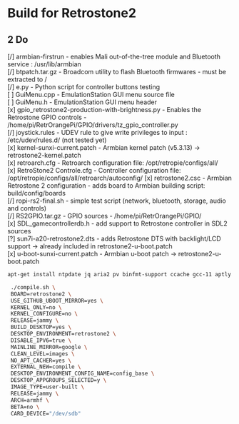 # Build for Retrostone2

## 2 Do
[/] armbian-firstrun - enables Mali out-of-the-tree module and Bluetooth service : /usr/lib/armbian  
[/] btpatch.tar.gz - Broadcom utility to flash Bluetooth firmwares - must be extracted to /  
[/] e.py - Python script for controller buttons testing  
[ ] GuiMenu.cpp - EmulationStation GUI menu source file  
[ ] GuiMenu.h - EmulationStation GUI menu header  
[x] gpio_retrostone2-production-with-brightness.py - Enables the Retrostone GPIO controls - /home/pi/RetrOrangePi/GPIO/drivers/tz_gpio_controller.py  
[/] joystick.rules - UDEV rule to give write privileges to input : /etc/udev/rules.d/ (not tested yet)  
[x] kernel-sunxi-current.patch - Armbian kernel patch (v5.3.13) -> retrostone2-kernel.patch   
[x] retroarch.cfg - Retroarch configuration file: /opt/retropie/configs/all/  
[x] RetroStone2 Controle.cfg - Controller configuration file: /opt/retropie/configs/all/retroarch/autoconfig/
[x] retrostone2.csc - Armbian Retrostone 2 configuration - adds board to Armbian building script: build/config/boards   
[/] ropi-rs2-final.sh - simple test script (network, bluetooth, storage, audio and controls)  
[/] RS2GPIO.tar.gz - GPIO sources - /home/pi/RetrOrangePi/GPIO/  
[x] SDL_gamecontrollerdb.h - add support to Retrostone controller in SDL2 sources  
[?] sun7i-a20-retrostone2.dts - adds Retrostone DTS with backlight/LCD support -> already included in retrostone2-u-boot.patch  
[x] u-boot-sunxi-current.patch - Armbian u-boot patch -> retrostone2-u-boot.patch  

```bash
apt-get install ntpdate jq aria2 pv binfmt-support ccache gcc-11 aptly bison build-essential debian-archive-keyring debian-keyring device-tree-compiler dwarves flex gcc-arm-linux-gnueabi gcc-aarch64-linux-gnu libbison-dev libc6-dev-armhf-cross libcrypto++-dev libelf-dev libfdt-dev libfile-fcntllock-perl libfl-dev liblz4-tool libncurses-dev libpython2.7-dev libssl-dev libusb-1.0-0-dev patchutils pixz pkg-config python3-distutils qemu-user-static swig u-boot-tools uuid-dev zlib1g-dev lib32ncurses-dev lib32stdc++6 libc6-i386 python2 apt-cacher-ng
```


```bash
 ./compile.sh \
 BOARD=retrostone2 \
 USE_GITHUB_UBOOT_MIRROR=yes \
 KERNEL_ONLY=no \
 KERNEL_CONFIGURE=no \
 RELEASE=jammy \
 BUILD_DESKTOP=yes \
 DESKTOP_ENVIRONMENT=retrostone2 \
 DISABLE_IPV6=true \
 MAINLINE_MIRROR=google \
 CLEAN_LEVEL=images \
 NO_APT_CACHER=yes \
 EXTERNAL_NEW=compile \
 DESKTOP_ENVIRONMENT_CONFIG_NAME=config_base \
 DESKTOP_APPGROUPS_SELECTED=y \
 IMAGE_TYPE=user-built \
 RELEASE=jammy \
 ARCH=armhf \
 BETA=no \
 CARD_DEVICE="/dev/sdb"
```


